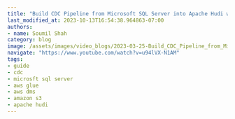 ```yaml
---
title: "Build CDC Pipeline from Microsoft SQL Server into Apache Hudi with AWS DMS | PART 2"
last_modified_at: 2023-10-13T16:54:38.964863-07:00
authors:
- name: Soumil Shah
category: blog
image: /assets/images/video_blogs/2023-03-25-Build_CDC_Pipeline_from_Microsoft_SQL_Server_into_Apache_Hudi_with_AWS_DMS_PART_1.png
navigate: "https://www.youtube.com/watch?v=u94lVX-N1AM"
tags:
- guide
- cdc
- microsft sql server
- aws glue
- aws dms
- amazon s3
- apache hudi
---
```

